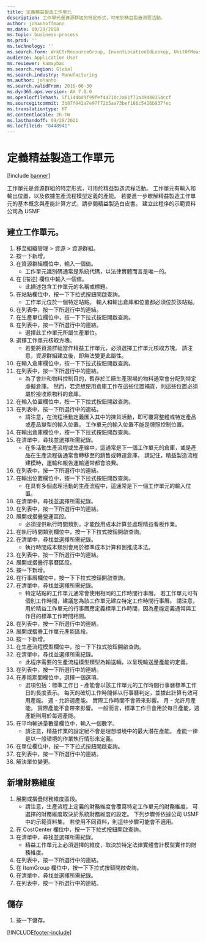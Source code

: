 ```yaml
---
title: 定義精益製造工作單元
description: 工作單元是資源群組的特定形式，可用於精益製造流程活動。
author: johanhoffmann
ms.date: 08/29/2018
ms.topic: business-process
ms.prod: ''
ms.technology: ''
ms.search.form: WrkCtrResourceGroup, InventLocationIdLookup, UnitOfMeasureLookup, DimensionLookup
audience: Application User
ms.reviewer: kamaybac
ms.search.region: Global
ms.search.industry: Manufacturing
ms.author: johanho
ms.search.validFrom: 2016-06-30
ms.dyn365.ops.version: AX 7.0.0
ms.openlocfilehash: 5f1144bd9f99fef44210c2a01f71a39488354ccf
ms.sourcegitcommit: 3b87f042a7e97f72b5aa73bef186c5426b937fec
ms.translationtype: HT
ms.contentlocale: zh-TW
ms.lasthandoff: 09/29/2021
ms.locfileid: "8448941"
---
```

# <a name="define-lean-manufacturing-work-cells"></a>定義精益製造工作單元

[!include [banner](../../includes/banner.md)]

工作單元是資源群組的特定形式，可用於精益製造流程活動。 工作單元有輸入和輸出位置，以及依據生產流程模型定義的產能。 若要進一步瞭解精益製造工作單元的基本概念與產能計算方式，請參閱精益製造白皮書。 建立此程序的示範資料公司為 USMF


## <a name="create-a-work-cell"></a>建立工作單元。 
1. 移至組織管理 > 資源 > 資源群組。
2. 按一下新增。
3. 在資源群組欄位中，輸入一個值。
    * 工作單元識別碼通常是系統代碼，以法律實體而言是唯一的。  
4. 在 [描述] 欄位中輸入一個值。
    * 此描述包含工作單元的名稱或標題。  
5. 在站點欄位中，按一下下拉式按鈕開啟查詢。
    * 工作單元位於一個特定站點。 輸入和輸出倉庫和位置都必須位於該站點。  
6. 在列表中，按一下所選行中的連結。
7. 在生產單位欄位中，按一下下拉式按鈕開啟查詢。
8. 在列表中，按一下所選行中的連結。
    * 選擇此工作單元所屬生產單位。  
9. 選擇工作單元核取方塊。
    * 若要將資源群組當作精益工作單元，必須選擇工作單元核取方塊。  請注意，資源群組建立後，即無法變更此屬性。  
10. 在輸入倉庫欄位中，按一下下拉式按鈕開啟查詢。
11. 在列表中，按一下所選行中的連結。
    * 為了會計和物料控制目的，暫存於工廠生產現場的物料通常會分配到特定虛擬倉庫。 然而，若您想使用倉庫工作在這些位置補貨，則這些位置必須屬於接收原物料的倉庫。  
12. 在輸入位置欄位中，按一下下拉式按鈕開啟查詢。
13. 在列表中，按一下所選行中的連結。
    * 請注意，在流程活動定義匯入其中的揀貨活動，即可覆寫整體或特定產品或產品變型的輸入位置。 工作單元的輸入位置不能是牌照控制位置。  
14. 在輸出倉庫欄位中，按一下下拉式按鈕開啟查詢。
15. 在清單中，尋找並選擇所需紀錄。
    * 在多活動生產流程或生產線中，這通常是下一個工作單元的倉庫，或是產品在生產流程後通常會轉移至的銷售或轉運倉庫。 請記住，精益製造流程建模時，運輸和報告運輸通常都會浪費。  
16. 在列表中，按一下所選行中的連結。
17. 在輸出位置欄位中，按一下下拉式按鈕開啟查詢。
    * 在具有多個處理活動的生產流程中，這通常是下一個工作單元的輸入位置。  
18. 在清單中，尋找並選擇所需紀錄。
19. 在列表中，按一下所選行中的連結。
20. 展開或摺疊營運區段。
    * 必須提供執行時間類別，才能啟用成本計算並處理精益看板作業。  
21. 在執行時間類別欄位中，按一下下拉式按鈕開啟查詢。
22. 在清單中，尋找並選擇所需紀錄。
    * 執行時間成本類別會用於標準成本計算和倒推成本法。  
23. 在列表中，按一下所選行中的連結。
24. 展開或摺疊行事曆區段。
25. 按一下新增。
26. 在行事曆欄位中，按一下下拉式按鈕開啟查詢。
27. 在清單中，尋找並選擇所需紀錄。
    * 特定站點的工作單元通常會使用相同的工作時間行事曆。 若工作單元可有個別工作時間，建議您為該工作單元建立特定工作時間行事曆。 請注意，用於精益工作單元的行事曆應定義標準工作時間，因為產能定義通常與工作日的標準工作時間相關。  
28. 在列表中，按一下所選行中的連結。
29. 展開或摺疊工作單元產能區段。
30. 按一下新增。
31. 在生產流程模型欄位中，按一下下拉式按鈕開啟查詢。
32. 在清單中，尋找並選擇所需紀錄。
    * 此程序需要的生產流程模型類型為輸送輛，以呈現輸送量產能的定義。  
33. 在列表中，按一下所選行中的連結。
34. 在產能期間欄位中，選擇一個選項。
    * 選項包括：標準工作日 - 產能會以該工作單元的工作時間行事曆標準工作日的長度表示。 每天的確切工作時間係以行事曆判定，並據此計算有效可用產能。   週 - 允許週產能。 實際工作時間不會帶來影響。   月 - 允許月產能。 實際產能不會帶來影響。   一般而言，標準工作日會用於每日產能，週產能則用於每週產能。  
35. 在平均輸送量數量欄位中，輸入一個數字。
    * 請注意，精益作業的設定絕不會是理想環境中的最大潛在產能。 產能一律是以一般環境的作業執行情形來定義。  
36. 在單位欄位中，按一下下拉式按鈕開啟查詢。
37. 在列表中，按一下所選行中的連結。
38. 解決單位變更。

## <a name="add-a-financial-dimension"></a>新增財務維度
1. 展開或摺疊財務維度區段。
    * 請注意，生產流程上定義的財務維度會覆寫特定工作單元的財務維度。    可選擇的財務維度取決於系統財務維度的設定。 下列步驟係依據公司 USMF 中的示範資料集。 若使用不同資料，則這些步驟可能會不適用。  
2. 在 CostCenter 欄位中，按一下下拉式按鈕開啟查詢。
3. 在清單中，尋找並選擇所需紀錄。
    * 精益工作單元上必須選擇的維度，取決於特定法律實體會計模型實作的財務維度。  
4. 在列表中，按一下所選行中的連結。
5. 在 ItemGroup 欄位中，按一下下拉式按鈕開啟查詢。
6. 在清單中，尋找並選擇所需紀錄。
7. 在列表中，按一下所選行中的連結。

## <a name="save"></a>儲存
1. 按一下儲存。



[!INCLUDE[footer-include](../../../includes/footer-banner.md)]